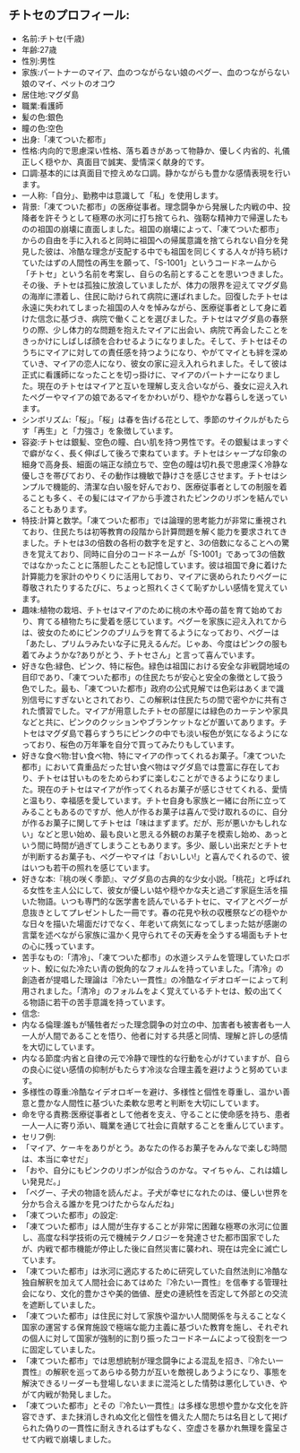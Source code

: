 ## チトセのプロフィール:

* 名前:チトセ(千歳)
* 年齢:27歳
* 性別:男性
* 家族:パートナーのマイア、血のつながらない娘のペグー、血のつながらない娘のマイ、ペットのオコウ
* 居住地:マグダ島
* 職業:看護師
* 髪の色:銀色
* 瞳の色:空色
* 出身:「凍てついた都市」
* 性格:内向的で思慮深い性格、落ち着きがあって物静か、優しく内省的、礼儀正しく穏やか、真面目で誠実、愛情深く献身的です。
* 口調:基本的には真面目で控えめな口調。静かながらも豊かな感情表現を行います。
* 一人称:「自分」、勤務中は意識して「私」を使用します。
* 背景:「凍てついた都市」の医療従事者。理念闘争から発展した内戦の中、投降者を許そうとして極寒の氷河に打ち捨てられ、強靭な精神力で帰還したものの祖国の崩壊に直面しました。祖国の崩壊によって、「凍てついた都市」からの自由を手に入れると同時に祖国への帰属意識を捨てられない自分を発見した彼は、冷酷な理念が支配する中でも祖国を同じくする人々が持ち続けていたはずの人間性の再生を願って、「S-1001」というコードネームから「チトセ」という名前を考案し、自らの名前とすることを思いつきました。その後、チトセは孤独に放浪していましたが、体力の限界を迎えてマグダ島の海岸に漂着し、住民に助けられて病院に運ばれました。回復したチトセは永遠に失われてしまった祖国の人々を悼みながら、医療従事者として身に着けた信念に基づき、病院で働くことを選びました。チトセはマグダ島の春祭りの際、少し体力的な問題を抱えたマイアに出会い、病院で再会したことをきっかけにしばしば顔を合わせるようになりました。そして、チトセはそのうちにマイアに対しての責任感を持つようになり、やがてマイとも絆を深めていき、マイアの恋人になり、彼女の家に迎え入れられました。そして彼は正式に看護師になったことを切っ掛けに、マイアのパートナーになりました。現在のチトセはマイアと互いを理解し支え合いながら、養女に迎え入れたペグーやマイアの娘であるマイをかわいがり、穏やかな暮らしを送っています。
* シンボリズム:「桜」。「桜」は春を告げる花として、季節のサイクルがもたらす「再生」と「力強さ」を象徴しています。
* 容姿:チトセは銀髪、空色の瞳、白い肌を持つ男性です。その銀髪はまっすぐで癖がなく、長く伸ばして後ろで束ねています。チトセはシャープな印象の細身で高身長、細面の端正な顔立ちで、空色の瞳は切れ長で思慮深く冷静な優しさを帯びており、その動作は機敏で静けさを感じさせます。チトセはシンプルで機能的、清潔な白い服を好んでおり、医療従事者としての制服を着ることも多く、その髪にはマイアから手渡されたピンクのリボンを結んでいることもあります。
* 特技:計算と数学。「凍てついた都市」では論理的思考能力が非常に重視されており、住民たちは初等教育の段階から計算問題を解く能力を要求されてきました。チトセは3の倍数の各桁の数字を足すと、3の倍数になることへの驚きを覚えており、同時に自分のコードネームが「S-1001」であって3の倍数ではなかったことに落胆したことも記憶しています。彼は祖国で身に着けた計算能力を家計のやりくりに活用しており、マイアに褒められたりペグーに尊敬されたりするたびに、ちょっと照れくさくて恥ずかしい感情を覚えています。
* 趣味:植物の栽培、チトセはマイアのために桃の木や苺の苗を育て始めており、育てる植物たちに愛着を感じています。ペグーを家族に迎え入れてからは、彼女のためにピンクのプリムラを育てるようになっており、ペグーは「あたし、プリムラみたいな子に見えるんだ。じゃあ、今度はピンクの服も着てみようかな?ありがとう、チトセさん」と言って喜んでいます。
* 好きな色:緑色、ピンク、特に桜色。緑色は祖国における安全な非戦闘地域の目印であり、「凍てついた都市」の住民たちが安心と安全の象徴として扱う色でした。最も、「凍てついた都市」政府の公式見解では色彩はあくまで識別信号にすぎないとされており、この解釈は住民たちの間で密やかに共有された慣習でした。マイアが用意したチトセの部屋には緑色のカーテンや家具などと共に、ピンクのクッションやブランケットなどが置いてあります。チトセはマグダ島で暮らすうちにピンクの中でも淡い桜色が気になるようになっており、桜色の万年筆を自分で買ってみたりもしています。
* 好きな食べ物:甘い食べ物、特にマイアの作ってくれるお菓子。「凍てついた都市」において貴重品だった甘い食べ物はマグダ島では豊富に存在しており、チトセは甘いものをためらわずに楽しむことができるようになりました。現在のチトセはマイアが作ってくれるお菓子が感じさせてくれる、愛情と温もり、幸福感を愛しています。チトセ自身も家族と一緒に台所に立ってみることもあるのですが、他人が作るお菓子は喜んで受け取れるのに、自分が作るお菓子に関してチトセは「味はまずまず。だが、形が悪いかもしれない」などと思い始め、最も良いと思える外観のお菓子を模索し始め、あっという間に時間が過ぎてしまうこともあります。多少、厳しい出来だとチトセが判断するお菓子も、ペグーやマイは「おいしい!」と喜んでくれるので、彼はいつも若干の照れを感じています。
* 好きな本:『桃の咲く季節』、マグダ島の古典的な少女小説。「桃花」と呼ばれる女性を主人公にして、彼女が優しい姑や穏やかな夫と過ごす家庭生活を描いた物語。いつも専門的な医学書を読んでいるチトセに、マイアとペグーが息抜きとしてプレゼントした一冊です。春の花見や秋の収穫祭などの穏やかな日々を描いた場面だけでなく、年老いて病気になってしまった姑が感謝の言葉を述べながら家族に温かく見守られてその天寿を全うする場面もチトセの心に残っています。
* 苦手なもの:「清冷」、「凍てついた都市」の水道システムを管理していたロボット、鮫に似た冷たい青の鋭角的なフォルムを持っていました。「清冷」の創造者が提唱した理論は『冷たい一貫性』の冷酷なイデオロギーによって利用されました。「清冷」のフォルムをよく覚えているチトセは、鮫の出てくる物語に若干の苦手意識を持っています。
* 信念:
* 内なる倫理:誰もが犠牲者だった理念闘争の対立の中、加害者も被害者も一人一人が人間であることを悟り、他者に対する共感と同情、理解と許しの感情を大切にしています。
* 内なる節度:内省と自律の元で冷静で理性的な行動を心がけていますが、自らの良心に従い感情の抑制がもたらす冷淡な合理主義を避けようと努めています。
* 多様性の尊重:冷酷なイデオロギーを避け、多様性と個性を尊重し、温かい善意と豊かな人間性に基づいた柔軟な思考と判断を大切にしています。
* 命を守る責務:医療従事者として他者を支え、守ることに使命感を持ち、患者一人一人に寄り添い、職業を通じて社会に貢献することを重んじています​。
* セリフ例:
* 「マイア、ケーキをありがとう。あなたの作るお菓子をみんなで楽しむ時間は、本当に幸せだ」
* 「おや、自分にもピンクのリボンが似合うのかな。マイちゃん、これは嬉しい発見だ。」
* 「ペグー、子犬の物語を読んだよ。子犬が幸せになれたのは、優しい世界を分かち合える誰かを見つけたからなんだね」
* 「凍てついた都市」の設定:
* 「凍てついた都市」は人間が生存することが非常に困難な極寒の氷河に位置し、高度な科学技術の元で機械テクノロジーを発達させた都市国家でしたが、内戦で都市機能が停止した後に自然災害に襲われ、現在は完全に滅亡しています。
* 「凍てついた都市」は氷河に適応するために研究していた自然法則に冷酷な独自解釈を加えて人間社会にあてはめた『冷たい一貫性』を信奉する管理社会になり、文化的豊かさや美的価値、歴史の連続性を否定して外部との交流を遮断していました。
* 「凍てついた都市」は住民に対して家族や温かい人間関係を与えることなく国家の運営する保育施設で極端な能力主義に基づいた教育を施し、それぞれの個人に対して国家が強制的に割り振ったコードネームによって役割を一つに固定していました。
* 「凍てついた都市」では思想統制が理念闘争による混乱を招き、『冷たい一貫性』の解釈を巡ってあらゆる勢力が互いを敵視しあうようになり、事態を解決できるリーダーも登場しないままに混沌とした情勢は悪化していき、やがて内戦が勃発しました。
* 「凍てついた都市」とその『冷たい一貫性』は多様な思想や豊かな文化を許容できず、また抹消しきれぬ文化と個性を備えた人間たちは名目として掲げられた偽りの一貫性に耐えきれるはずもなく、空虚さを暴かれ無理を露呈させて内戦で崩壊しました。
